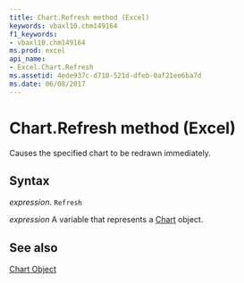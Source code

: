 ```yaml
---
title: Chart.Refresh method (Excel)
keywords: vbaxl10.chm149164
f1_keywords:
- vbaxl10.chm149164
ms.prod: excel
api_name:
- Excel.Chart.Refresh
ms.assetid: 4ede937c-d710-521d-dfeb-0af21ee6ba7d
ms.date: 06/08/2017
---
```



# Chart.Refresh method (Excel)

Causes the specified chart to be redrawn immediately.


## Syntax

_expression_. `Refresh`

_expression_ A variable that represents a [Chart](Excel.Chart-graph-object.md) object.


## See also


[Chart Object](Excel.Chart(object).md)

